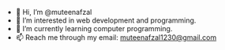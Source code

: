 - 👋 Hi, I’m @muteenafzal
- 👀 I’m interested in web development and programming.
- 🌱 I’m currently learning computer programming.
- 📫 Reach me through my email: muteenafzal1230@gmail.com

<!---
muteenafzal/muteenafzal is a ✨ special ✨ repository because its `README.md` (this file) appears on your GitHub profile.
You can click the Preview link to take a look at your changes.
--->
